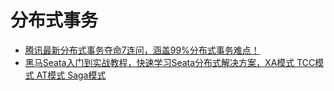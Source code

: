 # 分布式事务

- [腾讯最新分布式事务夺命7连问，涵盖99%分布式事务难点！](https://www.bilibili.com/video/BV1bM4y1z71o)
- [黑马Seata入门到实战教程，快速学习Seata分布式解决方案，XA模式 TCC模式 AT模式 Saga模式](https://www.bilibili.com/video/BV16h4y1G7kd)

